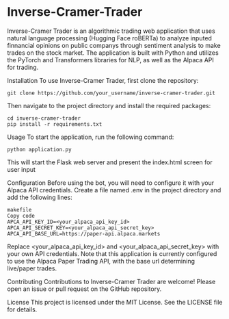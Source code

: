 # Inverse-Cramer-Trader

Inverse-Cramer Trader is an algorithmic trading web application that uses natural language processing (Hugging Face roBERTa) to analyze inputed finnancial opinions on public companys through sentiment analysis to make trades on the stock market. The application is built with Python and utilizes the PyTorch and Transformers libraries for NLP, as well as the Alpaca API for trading.

Installation
To use Inverse-Cramer Trader, first clone the repository:

```
git clone https://github.com/your_username/inverse-cramer-trader.git
```

Then navigate to the project directory and install the required packages:

```
cd inverse-cramer-trader
pip install -r requirements.txt
```
Usage
To start the application, run the following command:
```
python application.py
```
This will start the Flask web server and present the index.html screen for user input

Configuration
Before using the bot, you will need to configure it with your Alpaca API credentials. Create a file named .env in the project directory and add the following lines:
```
makefile
Copy code
APCA_API_KEY_ID=<your_alpaca_api_key_id>
APCA_API_SECRET_KEY=<your_alpaca_api_secret_key>
APCA_API_BASE_URL=https://paper-api.alpaca.markets
```
Replace <your_alpaca_api_key_id> and <your_alpaca_api_secret_key> with your own API credentials. Note that this application is currently configured to use the Alpaca Paper Trading API, with the base url determining live/paper trades.

Contributing
Contributions to Inverse-Cramer Trader are welcome! Please open an issue or pull request on the GitHub repository.

License
This project is licensed under the MIT License. See the LICENSE file for details.
